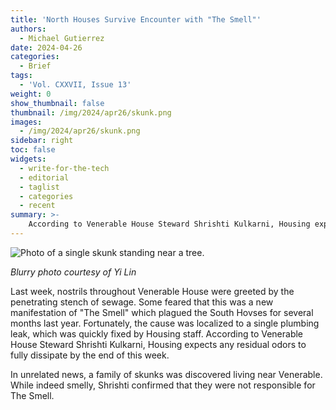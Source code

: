 ```yaml
---
title: 'North Houses Survive Encounter with "The Smell"'
authors:
  - Michael Gutierrez
date: 2024-04-26
categories:
  - Brief
tags:
  - 'Vol. CXXVII, Issue 13'
weight: 0
show_thumbnail: false
thumbnail: /img/2024/apr26/skunk.png
images:
  - /img/2024/apr26/skunk.png
sidebar: right
toc: false
widgets:
  - write-for-the-tech
  - editorial
  - taglist
  - categories
  - recent
summary: >-
    According to Venerable House Steward Shrishti Kulkarni, Housing expects any residual odors to fully dissipate by the end of this week.
---
```


![Photo of a single skunk standing near a tree.](/img/2024/apr26/skunk.png)

*Blurry photo courtesy of Yi Lin*

Last week, nostrils throughout Venerable House were greeted by the penetrating stench of sewage. Some feared that this was a new manifestation of "The Smell" which plagued the South Hovses for several months last year. Fortunately, the cause was localized to a single plumbing leak, which was quickly fixed by Housing staff. According to Venerable House Steward Shrishti Kulkarni, Housing expects any residual odors to fully dissipate by the end of this week.

In unrelated news, a family of skunks was discovered living near Venerable. While indeed smelly, Shrishti confirmed that they were not responsible for The Smell.